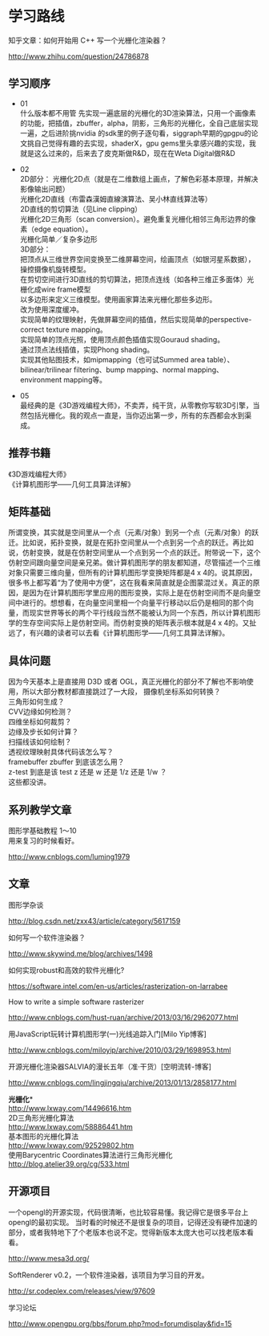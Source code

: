 # 学习路线

知乎文章：如何开始用 C++ 写一个光栅化渲染器？
>
http://www.zhihu.com/question/24786878

## 学习顺序

 - 01    
什么版本都不用管 先实现一遍底层的光栅化的3D渲染算法，只用一个画像素的功能，把插值，zbuffer，alpha，阴影，三角形的光栅化，全自己底层实现一遍，之后进阶挑nvidia 的sdk里的例子逐句看，siggraph早期的gpgpu的论文挑自己觉得有趣的去实现，shaderX，gpu gems里头拿感兴趣的实现，我就是这么过来的，后来去了皮克斯做R&D，现在在Weta Digital做R&D

 - 02   
2D部分：
光栅化2D点（就是在二维数组上画点，了解色彩基本原理，并解决影像输出问题）  
光栅化2D直线（布雷森漢姆直線演算法、吴小林直线算法等）  
2D直线的剪切算法（见Line clipping）  
光栅化2D三角形（scan conversion）。避免重复光栅化相邻三角形边界的像素（edge equation）。  
光栅化简单／复杂多边形  
3D部分：  
把顶点从三维世界空间变换至二维屏幕空间，绘画顶点（如银河星系数据），操控摄像机旋转模型。  
在剪切空间进行3D直线的剪切算法，把顶点连线（如各种三维正多面体）光栅化成wire frame模型  
以多边形来定义三维模型。使用画家算法来光栅化那些多边形。  
改为使用深度缓冲。  
实现简单的纹理映射，先做屏幕空间的插值，然后实现简单的perspective-correct texture mapping。  
实现简单的顶点光照，使用顶点颜色插值实现Gouraud shading。  
通过顶点法线插值，实现Phong shading。   
实现其他贴图技术，如mipmapping（也可试Summed area table）、bilinear/trilinear filtering、bump mapping、normal mapping、environment mapping等。  


 - 05  
最经典的是《3D游戏编程大师》，不卖弄，纯干货，从零教你写软3D引擎，当然包括光栅化。我的观点一直是，当你迈出第一步，所有的东西都会水到渠成。

## 推荐书籍

《3D游戏编程大师》  
《计算机图形学——几何工具算法详解》

## 矩阵基础

所谓变换，其实就是空间里从一个点（元素/对象）到另一个点（元素/对象）的跃迁。比如说，拓扑变换，就是在拓扑空间里从一个点到另一个点的跃迁。再比如说，仿射变换，就是在仿射空间里从一个点到另一个点的跃迁。附带说一下，这个仿射空间跟向量空间是亲兄弟。做计算机图形学的朋友都知道，尽管描述一个三维对象只需要三维向量，但所有的计算机图形学变换矩阵都是4 x 4的。说其原因，很多书上都写着“为了使用中方便”，这在我看来简直就是企图蒙混过关。真正的原因，是因为在计算机图形学里应用的图形变换，实际上是在仿射空间而不是向量空间中进行的。想想看，在向量空间里相一个向量平行移动以后仍是相同的那个向量，而现实世界等长的两个平行线段当然不能被认为同一个东西，所以计算机图形学的生存空间实际上是仿射空间。而仿射变换的矩阵表示根本就是4 x 4的。又扯远了，有兴趣的读者可以去看《计算机图形学——几何工具算法详解》。


## 具体问题

因为今天基本上是直接用 D3D 或者 OGL，真正光栅化的部分不了解也不影响使用，所以大部分教材都直接跳过了一大段，
摄像机坐标系如何转换？  
三角形如何生成？  
CVV边缘如何检测？  
四维坐标如何裁剪？  
边缘及步长如何计算？   
扫描线该如何绘制？  
透视纹理映射具体代码该怎么写？  
framebuffer zbuffer 到底该怎么用？  
z-test 到底是该 test z 还是 w 还是 1/z 还是 1/w ？  
这些都没讲。

## 系列教学文章

图形学基础教程 1～10  
用来复习的时候看好。  
>  
http://www.cnblogs.com/luming1979





## 文章

图形学杂谈
>
http://blog.csdn.net/zxx43/article/category/5617159

如何写一个软件渲染器？
>
http://www.skywind.me/blog/archives/1498

如何实现robust和高效的软件光栅化?
>
https://software.intel.com/en-us/articles/rasterization-on-larrabee


How to write a simple software rasterizer
>
http://www.cnblogs.com/hust-ruan/archive/2013/03/16/2962077.html


用JavaScript玩转计算机图形学(一)光线追踪入门[Milo Yip博客]
>
http://www.cnblogs.com/miloyip/archive/2010/03/29/1698953.html

开源光栅化渲染器SALVIA的漫长五年（准·干货）[空明流转-博客]
>
http://www.cnblogs.com/lingjingqiu/archive/2013/01/13/2858177.html

**光栅化***   
http://www.lxway.com/14496616.htm   
2D三角形光栅化算法   
http://www.lxway.com/58886441.htm  
基本图形的光栅化算法  
http://www.lxway.com/92529802.htm    
使用Barycentric Coordinates算法进行三角形光栅化  
http://blog.atelier39.org/cg/533.html  

## 开源项目

一个opengl的开源实现，代码很清晰，也比较容易懂。我记得它是很多平台上opengl的最初实现。
当时看的时候还不是很复杂的项目，记得还没有硬件加速的部分，或者我特地下了个老版本也说不定。觉得新版本太庞大也可以找老版本看看。
>
http://www.mesa3d.org/

SoftRenderer v0.2，一个软件渲染器，该项目为学习目的开发。
>
http://sr.codeplex.com/releases/view/97609

学习论坛
>
http://www.opengpu.org/bbs/forum.php?mod=forumdisplay&fid=15

